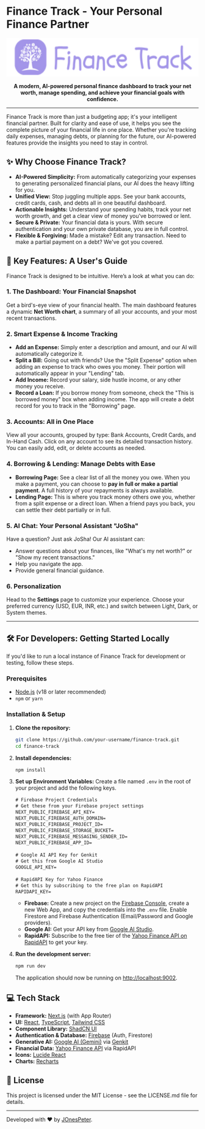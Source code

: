 # Finance Track - Your Personal Finance Partner

<div align="center">
<img src="./src/assets/fintrack.png" alt="Finance Track Logo" height="100">
</div>

<p align="center">
  <strong>A modern, AI-powered personal finance dashboard to track your net worth, manage spending, and achieve your financial goals with confidence.</strong>
</p>

---

Finance Track is more than just a budgeting app; it's your intelligent financial partner. Built for clarity and ease of use, it helps you see the complete picture of your financial life in one place. Whether you're tracking daily expenses, managing debts, or planning for the future, our AI-powered features provide the insights you need to stay in control.

## ✨ Why Choose Finance Track?

- **AI-Powered Simplicity:** From automatically categorizing your expenses to generating personalized financial plans, our AI does the heavy lifting for you.
- **Unified View:** Stop juggling multiple apps. See your bank accounts, credit cards, cash, and debts all in one beautiful dashboard.
- **Actionable Insights:** Understand your spending habits, track your net worth growth, and get a clear view of money you've borrowed or lent.
- **Secure & Private:** Your financial data is yours. With secure authentication and your own private database, you are in full control.
- **Flexible & Forgiving:** Made a mistake? Edit any transaction. Need to make a partial payment on a debt? We've got you covered.

## 🚀 Key Features: A User's Guide

Finance Track is designed to be intuitive. Here’s a look at what you can do:

### 1. The Dashboard: Your Financial Snapshot
Get a bird's-eye view of your financial health. The main dashboard features a dynamic **Net Worth chart**, a summary of all your accounts, and your most recent transactions.

### 2. Smart Expense & Income Tracking
- **Add an Expense:** Simply enter a description and amount, and our AI will automatically categorize it.
- **Split a Bill:** Going out with friends? Use the "Split Expense" option when adding an expense to track who owes you money. Their portion will automatically appear in your "Lending" tab.
- **Add Income:** Record your salary, side hustle income, or any other money you receive.
- **Record a Loan:** If you borrow money from someone, check the "This is borrowed money" box when adding income. The app will create a debt record for you to track in the "Borrowing" page.

### 3. Accounts: All in One Place
View all your accounts, grouped by type: Bank Accounts, Credit Cards, and In-Hand Cash. Click on any account to see its detailed transaction history. You can easily add, edit, or delete accounts as needed.

### 4. Borrowing & Lending: Manage Debts with Ease
- **Borrowing Page:** See a clear list of all the money you owe. When you make a payment, you can choose to **pay in full or make a partial payment**. A full history of your repayments is always available.
- **Lending Page:** This is where you track money others owe you, whether from a split expense or a direct loan. When a friend pays you back, you can settle their debt partially or in full.

### 5. AI Chat: Your Personal Assistant "JoSha"
Have a question? Just ask JoSha! Our AI assistant can:
- Answer questions about your finances, like "What's my net worth?" or "Show my recent transactions."
- Help you navigate the app.
- Provide general financial guidance.

### 6. Personalization
Head to the **Settings** page to customize your experience. Choose your preferred currency (USD, EUR, INR, etc.) and switch between Light, Dark, or System themes.

---

## 🛠️ For Developers: Getting Started Locally

If you'd like to run a local instance of Finance Track for development or testing, follow these steps.

### Prerequisites

- [Node.js](https://nodejs.org/) (v18 or later recommended)
- `npm` or `yarn`

### Installation & Setup

1.  **Clone the repository:**
    ```bash
    git clone https://github.com/your-username/finance-track.git
    cd finance-track
    ```

2.  **Install dependencies:**
    ```bash
    npm install
    ```

3.  **Set up Environment Variables:**
    Create a file named `.env` in the root of your project and add the following keys.

    ```env
    # Firebase Project Credentials
    # Get these from your Firebase project settings
    NEXT_PUBLIC_FIREBASE_API_KEY=
    NEXT_PUBLIC_FIREBASE_AUTH_DOMAIN=
    NEXT_PUBLIC_FIREBASE_PROJECT_ID=
    NEXT_PUBLIC_FIREBASE_STORAGE_BUCKET=
    NEXT_PUBLIC_FIREBASE_MESSAGING_SENDER_ID=
    NEXT_PUBLIC_FIREBASE_APP_ID=

    # Google AI API Key for Genkit
    # Get this from Google AI Studio
    GOOGLE_API_KEY=

    # RapidAPI Key for Yahoo Finance
    # Get this by subscribing to the free plan on RapidAPI
    RAPIDAPI_KEY=
    ```

    - **Firebase:** Create a new project on the [Firebase Console](https://console.firebase.google.com/), create a new Web App, and copy the credentials into the `.env` file. Enable Firestore and Firebase Authentication (Email/Password and Google providers).
    - **Google AI:** Get your API key from [Google AI Studio](https://ai.google.dev/).
    - **RapidAPI:** Subscribe to the free tier of the [Yahoo Finance API on RapidAPI](https://rapidapi.com/apidojo/api/yahoo-finance1) to get your key.

4.  **Run the development server:**
    ```bash
    npm run dev
    ```

    The application should now be running on [http://localhost:9002](http://localhost:9002).

## 💻 Tech Stack

- **Framework:** [Next.js](https://nextjs.org/) (with App Router)
- **UI:** [React](https://react.dev/), [TypeScript](https://www.typescriptlang.org/), [Tailwind CSS](https://tailwindcss.com/)
- **Component Library:** [ShadCN UI](https://ui.shadcn.com/)
- **Authentication & Database:** [Firebase](https://firebase.google.com/) (Auth, Firestore)
- **Generative AI:** [Google AI (Gemini)](https://ai.google.dev/) via [Genkit](https://firebase.google.com/docs/genkit)
- **Financial Data:** [Yahoo Finance API](https://rapidapi.com/apidojo/api/yahoo-finance1) via RapidAPI
- **Icons:** [Lucide React](https://lucide.dev/)
- **Charts:** [Recharts](https://recharts.org/)

## 📄 License

This project is licensed under the MIT License - see the LICENSE.md file for details.

---
Developed with ❤️ by [JOnesPeter](https://jonespeter.site/).
